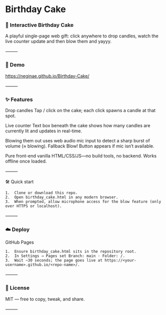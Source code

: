 # Birthday Cake

### 🎂 Interactive Birthday Cake

A playful single-page web gift: click anywhere to drop candles, watch the live counter update and then blow them and yayyy.

⸻

### 🚀 Demo

https://neginae.github.io/Birthday-Cake/

⸻

### ✨ Features

Drop candles Tap / click on the cake; each click spawns a candle at that spot.

Live counter Text box beneath the cake shows how many candles are currently lit and updates in real-time.

Blowing them out uses web audio mic input to detect a sharp burst of volume (≈ blowing). Fallback Blow! Button appears if mic isn’t available.

Pure front-end vanilla HTML/CSS/JS—no build tools, no backend. Works offline once loaded.


⸻

🛠 Quick start

	1.	Clone or download this repo.
	2.	Open birthday_cake.html in any modern browser.
	3.	When prompted, allow microphone access for the blow feature (only over HTTPS or localhost).

⸻

### ☁️ Deploy

GitHub Pages

	1.	Ensure birthday_cake.html sits in the repository root.
	2.	In Settings → Pages set Branch: main · Folder: /.
	3.	Wait ~30 seconds; the page goes live at https://<your-username>.github.io/<repo-name>/.

⸻

### 📜 License

MIT — free to copy, tweak, and share.

⸻
